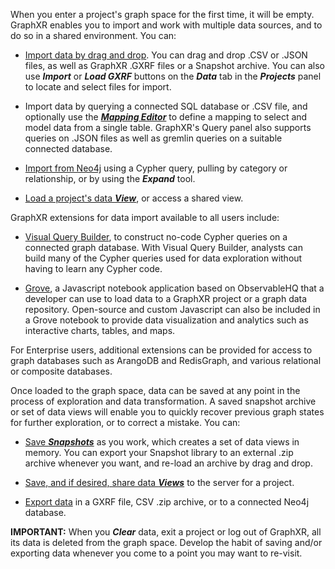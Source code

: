 When you enter a project's graph space for the first time, it will be empty. GraphXR enables you to import and work with multiple data sources, and to do so in a shared environment. You can:

*   [Import data by drag and drop](./import-by-drag-and-drop). You can drag and drop .CSV or .JSON files, as well as GraphXR .GXRF files or a Snapshot archive. You can also use _**Import**_ or _**Load GXRF**_ buttons on the _**Data**_ tab in the _**Projects**_ panel to locate and select files for import.
    
*   Import data by querying a connected SQL database or .CSV file, and optionally use the [_**Mapping Editor**_](./import-using-a-mapping) to define a mapping to select and model data from a single table. GraphXR's Query panel also supports queries on .JSON files as well as gremlin queries on a suitable connected database.
    
*   [Import from Neo4j](./import-from-neo4j) using a Cypher query, pulling by category or relationship, or by using the _**Expand**_ tool.
    
*   [Load a project's data _**View**_](./saving-and-sharing-data-views), or access a shared view.
    

GraphXR extensions for data import available to all users include:

*   [Visual Query Builder](../using-graphxr-extensions/using-visual-query-builder), to construct no-code Cypher queries on a connected graph database. With Visual Query Builder, analysts can build many of the Cypher queries used for data exploration without having to learn any Cypher code.
    
*   [Grove](../using-graphxr-extensions/using-grove), a Javascript notebook application based on ObservableHQ that a developer can use to load data to a GraphXR project or a graph data repository. Open-source and custom Javascript can also be included in a Grove notebook to provide data visualization and analytics such as interactive charts, tables, and maps.
    

For Enterprise users, additional extensions can be provided for access to graph databases such as ArangoDB and RedisGraph, and various relational or composite databases.

Once loaded to the graph space, data can be saved at any point in the process of exploration and data transformation. A saved snapshot archive or set of data views will enable you to quickly recover previous graph states for further exploration, or to correct a mistake. You can:

*   [Save _**Snapshots**_](./saving-or-loading-snapshots) as you work, which creates a set of data views in memory. You can export your Snapshot library to an external .zip archive whenever you want, and re-load an archive by drag and drop.
    
*   [Save, and if desired, share data _**Views**_](./saving-and-sharing-data-views) to the server for a project.
    
*   [Export data](./exporting-data-as-a-gxrf-or-csv-archive) in a GXRF file, CSV .zip archive, or to a connected Neo4j database.
    

**IMPORTANT:** When you _**Clear**_ data, exit a project or log out of GraphXR, all its data is deleted from the graph space. Develop the habit of saving and/or exporting data whenever you come to a point you may want to re-visit.